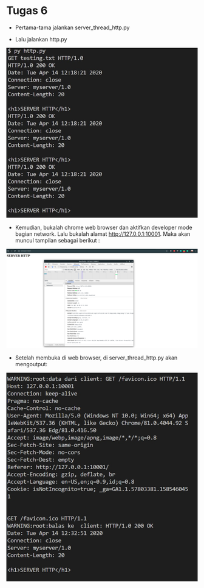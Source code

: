 # Tugas 6
* Pertama-tama jalankan server_thread_http.py

* Lalu jalankan http.py

![alt text](screenshot/http.JPG)

* Kemudian, bukalah chrome web browser dan aktifkan developer mode bagian network. Lalu bukalah alamat http://127.0.0.1:10001. Maka akan muncul tampilan sebagai berikut :

![alt text](screenshot/tampilan.png)

* Setelah membuka di web browser, di server_thread_http.py akan mengoutput:

![alt text](screenshot/server.JPG)

